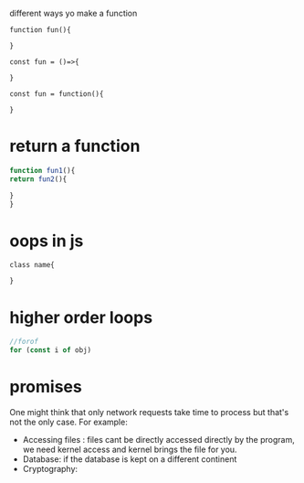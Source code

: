 different ways yo make a function
```
function fun(){

}

const fun = ()=>{

}

const fun = function(){

}
```
# return a function

```javascript
function fun1(){
return fun2(){

}
}

```
	
# oops in js
```
class name{

}
```
# higher order loops
```JAVASCRIPT
//forof
for (const i of obj)
```

# promises

One might think that only network requests take time to process but that's not the only case. For example:
- Accessing files : files cant be directly accessed directly by the program, we need kernel access and kernel brings the file for you.
- Database: if the database is kept on a different continent 
- Cryptography: 